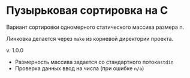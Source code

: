 # Пузырьковая сортировка на С #
Вариант сортировки одномерного статического массива размера n.

Линковка делается через ``make`` из корневой директории проекта.

v. 1.0.0
+ Размерность массива задается со стандартного потока``stdin``
+ Проверка данных ввод на числа (при ошибке ``n/a``)
